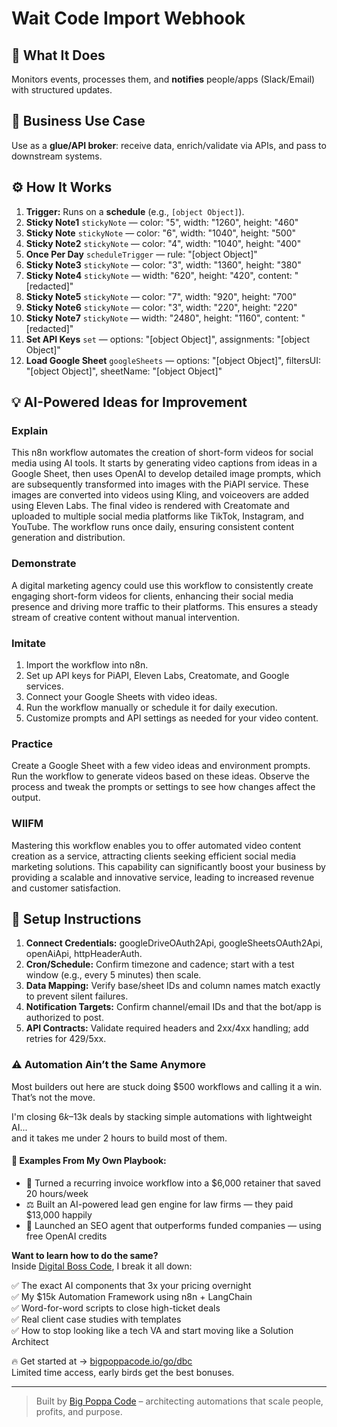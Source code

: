 # Wait Code Import Webhook
## 🚀 What It Does
Monitors events, processes them, and **notifies** people/apps (Slack/Email) with structured updates.

## 💼 Business Use Case
Use as a **glue/API broker**: receive data, enrich/validate via APIs, and pass to downstream systems.

## ⚙️ How It Works
1. **Trigger:** Runs on a **schedule** (e.g., `[object Object]`).
2. **Sticky Note1** `stickyNote` — color: "5", width: "1260", height: "460"
3. **Sticky Note** `stickyNote` — color: "6", width: "1040", height: "500"
4. **Sticky Note2** `stickyNote` — color: "4", width: "1040", height: "400"
5. **Once Per Day** `scheduleTrigger` — rule: "[object Object]"
6. **Sticky Note3** `stickyNote` — color: "3", width: "1360", height: "380"
7. **Sticky Note4** `stickyNote` — width: "620", height: "420", content: "[redacted]"
8. **Sticky Note5** `stickyNote` — color: "7", width: "920", height: "700"
9. **Sticky Note6** `stickyNote` — color: "3", width: "220", height: "220"
10. **Sticky Note7** `stickyNote` — width: "2480", height: "1160", content: "[redacted]"
11. **Set API Keys** `set` — options: "[object Object]", assignments: "[object Object]"
12. **Load Google Sheet** `googleSheets` — options: "[object Object]", filtersUI: "[object Object]", sheetName: "[object Object]"

## 💡 AI-Powered Ideas for Improvement
### Explain

This n8n workflow automates the creation of short-form videos for social media using AI tools. It starts by generating video captions from ideas in a Google Sheet, then uses OpenAI to develop detailed image prompts, which are subsequently transformed into images with the PiAPI service. These images are converted into videos using Kling, and voiceovers are added using Eleven Labs. The final video is rendered with Creatomate and uploaded to multiple social media platforms like TikTok, Instagram, and YouTube. The workflow runs once daily, ensuring consistent content generation and distribution.

### Demonstrate

A digital marketing agency could use this workflow to consistently create engaging short-form videos for clients, enhancing their social media presence and driving more traffic to their platforms. This ensures a steady stream of creative content without manual intervention.

### Imitate

1. Import the workflow into n8n.
2. Set up API keys for PiAPI, Eleven Labs, Creatomate, and Google services.
3. Connect your Google Sheets with video ideas.
4. Run the workflow manually or schedule it for daily execution.
5. Customize prompts and API settings as needed for your video content.

### Practice

Create a Google Sheet with a few video ideas and environment prompts. Run the workflow to generate videos based on these ideas. Observe the process and tweak the prompts or settings to see how changes affect the output.

### WIIFM

Mastering this workflow enables you to offer automated video content creation as a service, attracting clients seeking efficient social media marketing solutions. This capability can significantly boost your business by providing a scalable and innovative service, leading to increased revenue and customer satisfaction.

## 🔧 Setup Instructions
1. **Connect Credentials:** googleDriveOAuth2Api, googleSheetsOAuth2Api, openAiApi, httpHeaderAuth.
2. **Cron/Schedule:** Confirm timezone and cadence; start with a test window (e.g., every 5 minutes) then scale.
3. **Data Mapping:** Verify base/sheet IDs and column names match exactly to prevent silent failures.
4. **Notification Targets:** Confirm channel/email IDs and that the bot/app is authorized to post.
5. **API Contracts:** Validate required headers and 2xx/4xx handling; add retries for 429/5xx.

### ⚠️ Automation Ain’t the Same Anymore

Most builders out here are stuck doing $500 workflows and calling it a win.  
That’s not the move.  

I'm closing $6k–$13k deals by stacking simple automations with lightweight AI...  
and it takes me under 2 hours to build most of them.

#### 🧠 Examples From My Own Playbook:
- 🔁 Turned a recurring invoice workflow into a $6,000 retainer that saved 20 hours/week  
- ⚖️ Built an AI-powered lead gen engine for law firms — they paid $13,000 happily  
- 🚀 Launched an SEO agent that outperforms funded companies — using free OpenAI credits  

**Want to learn how to do the same?**  
Inside [Digital Boss Code](https://bigpoppacode.io/go/dbc), I break it all down:

✅ The exact AI components that 3x your pricing overnight  
✅ My $15k Automation Framework using n8n + LangChain  
✅ Word-for-word scripts to close high-ticket deals  
✅ Real client case studies with templates  
✅ How to stop looking like a tech VA and start moving like a Solution Architect  

🔥 Get started at → [bigpoppacode.io/go/dbc](https://bigpoppacode.io/go/dbc)  
Limited time access, early birds get the best bonuses.

---
> Built by [Big Poppa Code](https://bigpoppacode.io) – architecting automations that scale people, profits, and purpose.
